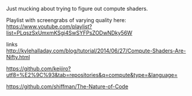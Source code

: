 Just mucking about trying to figure out compute shaders.

Playlist with screengrabs of varying quality here:  
https://www.youtube.com/playlist?list=PLqszSxUmxmKSgi4SwSYFPsZODwNDky56W

links  
http://kylehalladay.com/blog/tutorial/2014/06/27/Compute-Shaders-Are-Nifty.html

https://github.com/keijiro?utf8=%E2%9C%93&tab=repositories&q=compute&type=&language=

https://github.com/shiffman/The-Nature-of-Code
